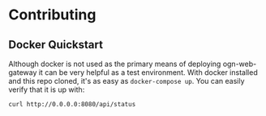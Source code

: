 Contributing
==============================================================================


Docker Quickstart
------------------------------------------------------------------------------

Although docker is not used as the primary means of deploying ogn-web-gateway
it can be very helpful as a test environment. With docker installed and this
repo cloned, it's as easy as `docker-compose up`. You can easily verify that
it is up with:
```bash
curl http://0.0.0.0:8080/api/status
```
